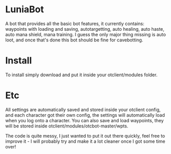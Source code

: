 # LuniaBot

A bot that provides all the basic bot features, it currently contains: waypoints with loading and saving, autotargetting, auto healing, auto haste, auto mana shield, mana training. I guess the only major thing missing is auto loot, and once that's done this bot should be fine for cavebotting.

# Install

To install simply download and put it inside your otclient/modules folder.

# Etc
All settings are automatically saved and stored inside your otclient config, and each character got their own config, the settings will automatically load when you log onto a character. You can also save and load waypoints, they will be stored inside otclient/modules/otcbot-master/wpts.

The code is quite messy, I just wanted to put it out there quickly, feel free to improve it - I will probably try and make it a lot cleaner once I got some time over!